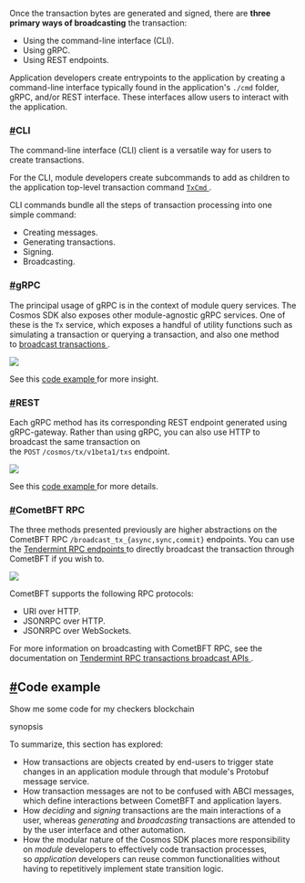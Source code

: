 Once the transaction bytes are generated and signed, there are **three primary ways of broadcasting** the transaction:

-   Using the command-line interface (CLI).
-   Using gRPC.
-   Using REST endpoints.

Application developers create entrypoints to the application by creating a command-line interface typically found in the application's `./cmd` folder, gRPC, and/or REST interface. These interfaces allow users to interact with the application.

### [#](https://ida.interchain.io/academy/2-cosmos-concepts/3-transactions.html#cli)CLI

The command-line interface (CLI) client is a versatile way for users to create transactions.

For the CLI, module developers create subcommands to add as children to the application top-level transaction command [`TxCmd` ](https://github.com/cosmos/cosmos-sdk/blob/v0.45.4/x/bank/client/cli/tx.go#L29-L60).

CLI commands bundle all the steps of transaction processing into one simple command:

-   Creating messages.
-   Generating transactions.
-   Signing.
-   Broadcasting.

### [#](https://ida.interchain.io/academy/2-cosmos-concepts/3-transactions.html#grpc)gRPC

The principal usage of gRPC is in the context of module query services. The Cosmos SDK also exposes other module-agnostic gRPC services. One of these is the `Tx` service, which exposes a handful of utility functions such as simulating a transaction or querying a transaction, and also one method to [broadcast transactions ](https://github.com/cosmos/cosmos-sdk-docs/blob/main/docs/user/run-node/03-txs.md#broadcasting-a-transaction).

![](https://ida.interchain.io/hi-tip-icon.svg)

See this [code example ](https://github.com/cosmos/cosmos-sdk-docs/blob/main/docs/user/run-node/03-txs.md#programmatically-with-go)for more insight.

### [#](https://ida.interchain.io/academy/2-cosmos-concepts/3-transactions.html#rest)REST

Each gRPC method has its corresponding REST endpoint generated using gRPC-gateway. Rather than using gRPC, you can also use HTTP to broadcast the same transaction on the `POST` `/cosmos/tx/v1beta1/txs` endpoint.

![](https://ida.interchain.io/hi-tip-icon.svg)

See this [code example ](https://github.com/cosmos/cosmos-sdk-docs/blob/main/docs/user/run-node/03-txs.md#using-rest)for more details.

### [#](https://ida.interchain.io/academy/2-cosmos-concepts/3-transactions.html#cometbft-rpc)CometBFT RPC

The three methods presented previously are higher abstractions on the CometBFT RPC `/broadcast_tx_{async,sync,commit}` endpoints. You can use the [Tendermint RPC endpoints ](https://docs.tendermint.com/v0.34/tendermint-core/rpc.html)to directly broadcast the transaction through CometBFT if you wish to.

![](https://ida.interchain.io/hi-info-icon.svg)

CometBFT supports the following RPC protocols:

-   URI over HTTP.
-   JSONRPC over HTTP.
-   JSONRPC over WebSockets.

For more information on broadcasting with CometBFT RPC, see the documentation on [Tendermint RPC transactions broadcast APIs ](https://docs.tendermint.com/v0.34/tendermint-core/rpc.html).

[#](https://ida.interchain.io/academy/2-cosmos-concepts/3-transactions.html#code-example)Code example
-----------------------------------------------------------------------------------------------------

Show me some code for my checkers blockchain

synopsis

To summarize, this section has explored:

-   How transactions are objects created by end-users to trigger state changes in an application module through that module's Protobuf message service.
-   How transaction messages are not to be confused with ABCI messages, which define interactions between CometBFT and application layers.
-   How *deciding* and *signing* transactions are the main interactions of a user, whereas *generating* and *broadcasting* transactions are attended to by the user interface and other automation.
-   How the modular nature of the Cosmos SDK places more responsibility on *module* developers to effectively code transaction processes, so *application* developers can reuse common functionalities without having to repetitively implement state transition logic.